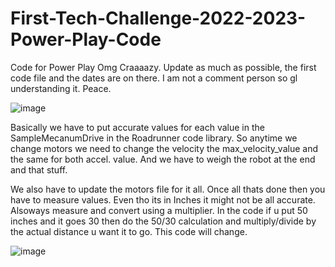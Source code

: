 # First-Tech-Challenge-2022-2023-Power-Play-Code
Code for Power Play
Omg Craaaazy.  Update as much as possible, the first code file and the dates are on there. I am not a comment person so gl understanding it. Peace. 














![image](https://user-images.githubusercontent.com/91763642/191585379-026b1515-d84c-45a4-9d70-ad60ca1ac456.png)








Basically we have to put accurate values for each value in the SampleMecanumDrive in the Roadrunner code library. So anytime we change motors we need to change the velocity the max_velocity_value and the same for both accel. value. And we have to weigh the robot at the end and that stuff. 















We also have to update the motors file for it all. Once all thats done then you have to measure values. Even tho its in Inches it might not be all accurate. Alsoways measure and convert using a multiplier. In the code if u put 50 inches and it goes 30 then do the 50/30 calculation and multiply/divide by the actual distance u want it to go. This code will change. 



![image](https://user-images.githubusercontent.com/91763642/191585268-50e03448-efd9-43e5-a22d-afa6e5d4dc6b.PNG)
























